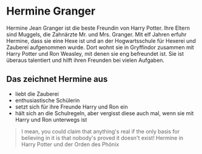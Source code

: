 # Hermine Granger

Hermine Jean Granger ist die beste Freundin von Harry Potter. Ihre Eltern sind Muggels, die Zahnärzte Mr. und Mrs. Granger. Mit elf Jahren erfuhr Hermine, dass sie eine Hexe ist und an der Hogwartsschule für Hexerei und Zauberei aufgenommen wurde. Dort wohnt sie in Gryffindor zusammen mit Harry Potter und Ron Weasley, mit denen sie eng befreundet ist. Sie ist überaus talentiert und hilft ihren Freunden bei vielen Aufgaben.

## Das zeichnet Hermine aus
* liebt die Zauberei
* enthusiastische Schülerin
* setzt sich für ihre Freunde Harry und Ron ein
* hält sich an die Schulregeln, aber vergisst diese auch mal, wenn sie mit Harry und Ron unterwegs ist


> I mean, you could claim that anything's real 
> if the only basis for believing in it is 
> that nobody's proved it doesn't exist!
Hermine in Harry Potter und der Orden des Phönix
